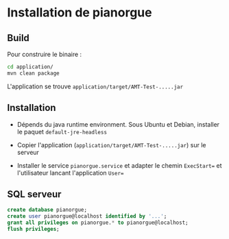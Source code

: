 # Installation de pianorgue

## Build

Pour construire le binaire : 

```sh
cd application/
mvn clean package
```

L'application se trouve `application/target/AMT-Test-.....jar`


## Installation

 - Dépends du java runtime environment. Sous Ubuntu et Debian, installer le paquet `default-jre-headless`

 - Copier l'application (`application/target/AMT-Test-.....jar`) sur le serveur

 - Installer le service `pianorgue.service` et adapter le chemin `ExecStart=` et l'utilisateur lancant l'application `User=`


## SQL serveur

```sql
create database pianorgue;
create user pianorgue@localhost identified by '...';
grant all privileges on pianorgue.* to pianorgue@localhost;
flush privileges;
```
